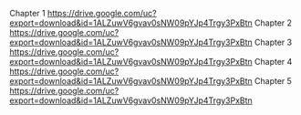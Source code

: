 Chapter 1
https://drive.google.com/uc?export=download&id=1ALZuwV6gvav0sNW09pYJp4Trgy3PxBtn 
Chapter 2
https://drive.google.com/uc?export=download&id=1ALZuwV6gvav0sNW09pYJp4Trgy3PxBtn
Chapter 3
https://drive.google.com/uc?export=download&id=1ALZuwV6gvav0sNW09pYJp4Trgy3PxBtn
Chapter 4
https://drive.google.com/uc?export=download&id=1ALZuwV6gvav0sNW09pYJp4Trgy3PxBtn
Chapter 5
https://drive.google.com/uc?export=download&id=1ALZuwV6gvav0sNW09pYJp4Trgy3PxBtn
